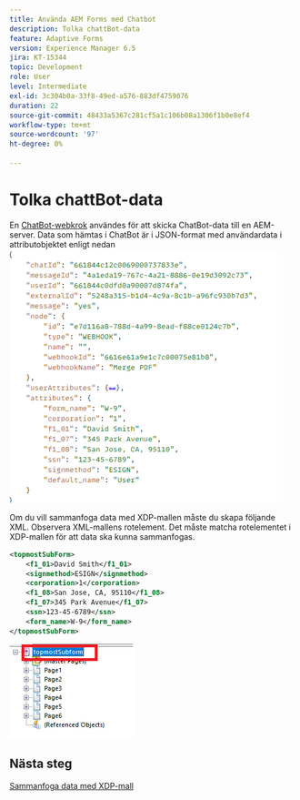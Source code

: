 ```yaml
---
title: Använda AEM Forms med Chatbot
description: Tolka chattBot-data
feature: Adaptive Forms
version: Experience Manager 6.5
jira: KT-15344
topic: Development
role: User
level: Intermediate
exl-id: 3c304b0a-33f8-49ed-a576-883df4759076
duration: 22
source-git-commit: 48433a5367c281cf5a1c106b08a1306f1b0e8ef4
workflow-type: tm+mt
source-wordcount: '97'
ht-degree: 0%

---
```


# Tolka chattBot-data

En [ChatBot-webkrok](https://www.chatbot.com/help/webhooks/what-are-webhooks/) användes för att skicka ChatBot-data till en AEM-server.
Data som hämtas i ChatBot är i JSON-format med användardata i attributobjektet enligt nedan
![chatbot-data](assets/chat-bot-data.png)

Om du vill sammanfoga data med XDP-mallen måste du skapa följande XML. Observera XML-mallens rotelement. Det måste matcha rotelementet i XDP-mallen för att data ska kunna sammanfogas.


```xml
<topmostSubForm>
    <f1_01>David Smith</f1_01>
    <signmethod>ESIGN</signmethod>
    <corporation>1</corporation>
    <f1_08>San Jose, CA, 95110</f1_08>
    <f1_07>345 Park Avenue</f1_07>
    <ssn>123-45-6789</ssn>
    <form_name>W-9</form_name>
</topmostSubForm>
```

![xdp-template](assets/xdp-template.png)

## Nästa steg

[Sammanfoga data med XDP-mall](./merge-data-with-template.md)
